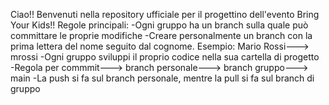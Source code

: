 Ciao!! Benvenuti nella repository ufficiale per il progettino dell'evento Bring Your Kids!!
Regole principali:
    -Ogni gruppo ha un branch sulla quale può committare le proprie modifiche
    -Creare personalmente un branch con la prima lettera del nome seguito dal cognome. Esempio: Mario Rossi---> mrossi
    -Ogni gruppo sviluppi il proprio codice nella sua cartella di progetto
    -Regola per commmit---> branch personale---> branch gruppo---> main
    -La push si fa sul branch personale, mentre la pull si fa sul branch di gruppo
